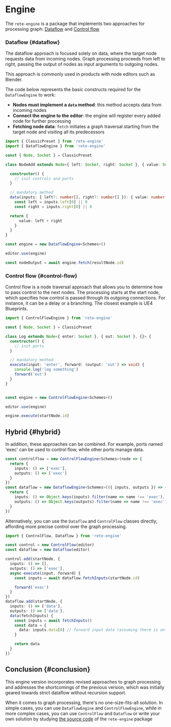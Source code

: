 # Engine

The `rete-engine` is a package that implements two approaches for processing graph: [Dataflow](#dataflow) and [Control flow](#control-flow)

### Dataflow {#dataflow}

The dataflow approach is focused solely on data, where the target node requests data from incoming nodes. Graph processing proceeds from left to right, passing the output of nodes as input arguments to outgoing nodes.

This approach is commonly used in products with node editors such as Blender.

The code below represents the basic constructs required for the `DataflowEngine` to work:

- **Nodes must implement a `data` method**: this method accepts data from incoming nodes
- **Connect the engine to the editor**: the engine will register every added node for further processing
- **Fetching node data**: `fetch` initiates a graph traversal starting from the target node and visiting all its predecessors

```ts
import { ClassicPreset } from 'rete-engine'
import { DataflowEngine } from 'rete-engine'

const { Node, Socket } = ClassicPreset

class NodeAdd extends Node<{ left: Socket, right: Socket }, { value: Socket }, { }> {

  constructor() {
    // init controls and ports
  }

  // mandatory method
  data(inputs: { left?: number[], right?: number[] }): { value: number } {
    const left = inputs.left[0] || 0
    const right = inputs.right[0] || 0

  return {
      value: left + right
    }
  }
}

const engine = new DataflowEngine<Schemes>()

editor.use(engine)

const nodeOutput = await engine.fetch(resultNode.id)
```

### Control flow {#control-flow}

Control flow is a node traversal approach that allows you to determine how to pass control to the next nodes. The processing starts at the start node, which specifies how control is passed through its outgoing connections. For instance, it can be a delay or a branching. The closest example is UE4 Blueprints.

```ts
import { ControlFlowEngine } from 'rete-engine'

const { Node, Socket } = ClassicPreset

class Log extends Node<{ enter: Socket }, { out: Socket }, {}> {
  constructor() {
    // init ports
  }

  // mandatory method
  execute(input: 'enter', forward: (output: 'out') => void) {
    console.log('log something')
    forward('out')
  }
}


const engine = new ControlFlowEngine<Schemes>()

editor.use(engine)

engine.execute(startNode.id)
```

## Hybrid {#hybrid}

In addition, these approaches can be combined. For example, ports named 'exec' can be used to control flow, while other ports manage data.

```ts
const controlflow = new ControlFlowEngine<Schemes>(node => {
  return {
    inputs: () => ['exec'],
    outputs: () => ['exec']
  }
})
const dataflow = new DataflowEngine<Schemes>(({ inputs, outputs }) => {
  return {
    inputs: () => Object.keys(inputs).filter(name => name !== 'exec'),
    outputs: () => Object.keys(outputs).filter(name => name !== 'exec')
  }
})
```

Alternatively, you can use the `Dataflow` and `ControlFlow` classes directly, affording more precise control over the graph processing.

```ts
import { ControlFlow, Dataflow } from 'rete-engine'

const control = new ControlFlow(editor)
const dataflow = new Dataflow(editor)

control.add(startNode, {
  inputs: () => [],
  outputs: () => ['exec'],
  async execute(input, forward) {
    const inputs = await dataflow.fetchInputs(startNode.id)

    forward('exec')
  }
})
dataflow.add(startNode, {
  inputs: () => ['data'],
  outputs: () => ['data'],
  data(fetchInputs) {
    const inputs = await fetchInputs()
    const data = {
      data: inputs.data[0] // forward input data (assuming there is only one input connection to port "data")
    }

    return data
  }
})
```

## Conclusion {#conclusion}

This engine version incorporates revised approaches to graph processing and addresses the shortcomings of the previous version, which was initially geared towards strict dataflow without recursion support.

When it comes to graph processing, there's no one-size-fits-all solution. In simple cases, you can use `DataflowEngine` and `ControlFlowEngine`, while in more complex cases, you can use `ControlFlow` and `Dataflow` or write your own solution by studying [the source code](https://github.com/retejs/engine) of the `rete-engine` package
